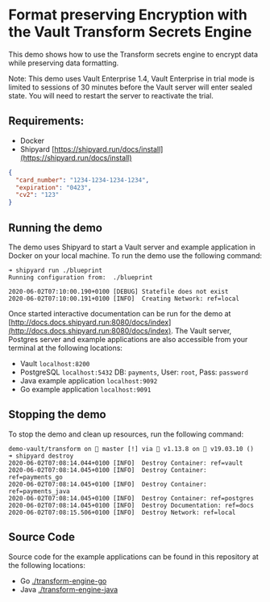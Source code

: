 # Format preserving Encryption with the Vault Transform Secrets Engine
This demo shows how to use the Transform secrets engine to encrypt data while preserving data formatting.

Note: This demo uses Vault Enterprise 1.4, Vault Enterprise in trial mode is limited to sessions of 30 minutes before the Vault server will enter sealed state. You will need to restart the server to reactivate the trial.

## Requirements:
* Docker []()
* Shipyard [https://shipyard.run/docs/install](https://shipyard.run/docs/install)

```json
{
  "card_number": "1234-1234-1234-1234",
  "expiration": "0423",
  "cv2": "123"
}

```

## Running the demo
The demo uses Shipyard to start a Vault server and example application in Docker on your local machine. To run the demo use the following command:

```shell
➜ shipyard run ./blueprint 
Running configuration from:  ./blueprint

2020-06-02T07:10:00.190+0100 [DEBUG] Statefile does not exist
2020-06-02T07:10:00.191+0100 [INFO]  Creating Network: ref=local
```

Once started interactive documentation can be run for the demo at [http://docs.docs.shipyard.run:8080/docs/index](http://docs.docs.shipyard.run:8080/docs/index). The Vault server, Postgres server and example applications are also accessible from your terminal at the following locations:

* Vault `localhost:8200`
* PostgreSQL `localhost:5432` DB: `payments`, User: `root`, Pass: `password`
* Java example application `localhost:9092`
* Go example application  `localhost:9091`

## Stopping the demo
To stop the demo and clean up resources, run the following command:

```shell
demo-vault/transform on  master [!] via 🐹 v1.13.8 on 🐳 v19.03.10 () 
➜ shipyard destroy
2020-06-02T07:08:14.044+0100 [INFO]  Destroy Container: ref=vault
2020-06-02T07:08:14.045+0100 [INFO]  Destroy Container: ref=payments_go
2020-06-02T07:08:14.045+0100 [INFO]  Destroy Container: ref=payments_java
2020-06-02T07:08:14.045+0100 [INFO]  Destroy Container: ref=postgres
2020-06-02T07:08:14.045+0100 [INFO]  Destroy Documentation: ref=docs
2020-06-02T07:08:15.506+0100 [INFO]  Destroy Network: ref=local
```

## Source Code
Source code for the example applications can be found in this repository at the following locations:
* Go [./transform-engine-go](./transform-engine-go)
* Java [./transform-engine-java](./transform-engine-java)